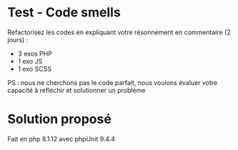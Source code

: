 # Test - Code smells
Refactorisez les codes en expliquant votre résonnement en commentaire (2 jours) :

- 3 exos PHP
- 1 exo JS
- 1 exo SCSS

PS : nous ne cherchons pas le code parfait, nous voulons évaluer votre capacité à réfléchir et solutionner un problème


# Solution proposé
Fait en php 8.1.12 avec phpUnit 9.4.4